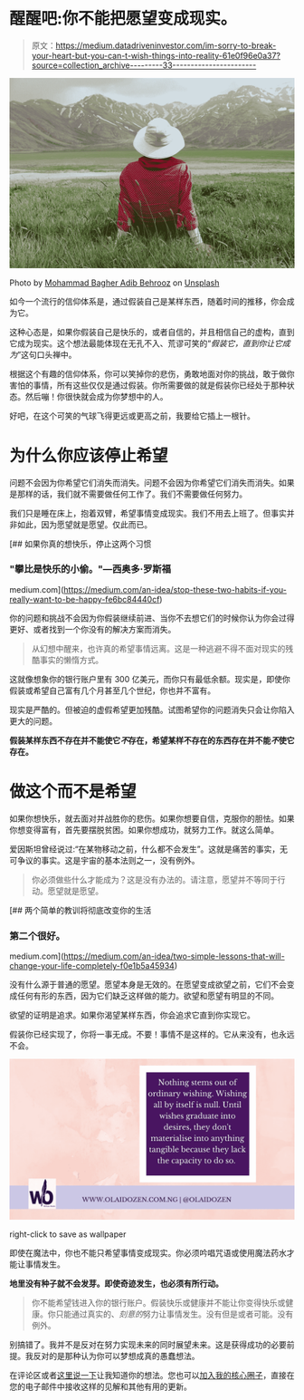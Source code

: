 # 醒醒吧:你不能把愿望变成现实。

> 原文：<https://medium.datadriveninvestor.com/im-sorry-to-break-your-heart-but-you-can-t-wish-things-into-reality-61e0f96e0a37?source=collection_archive---------33----------------------->

![](img/58b523a4c1a21537975c8621173f8859.png)

Photo by [Mohammad Bagher Adib Behrooz](https://unsplash.com/photos/F847sgKec9I?utm_source=unsplash&utm_medium=referral&utm_content=creditCopyText) on [Unsplash](https://unsplash.com/search/photos/wishful-thinking?utm_source=unsplash&utm_medium=referral&utm_content=creditCopyText)

如今一个流行的信仰体系是，通过假装自己是某样东西，随着时间的推移，你会成为它。

这种心态是，如果你假装自己是快乐的，或者自信的，并且相信自己的虚构，直到它成为现实。这个想法最能体现在无孔不入、荒谬可笑的“*假装它，直到你让它成为*”这句口头禅中。

根据这个有趣的信仰体系，你可以笑掉你的悲伤，勇敢地面对你的挑战，敢于做你害怕的事情，所有这些仅仅是通过假装。你所需要做的就是假装你已经处于那种状态。然后嘣！你很快就会成为你梦想中的人。

好吧，在这个可笑的气球飞得更远或更高之前，我要给它插上一根针。

# 为什么你应该停止希望

问题不会因为你希望它们消失而消失。问题不会因为你希望它们消失而消失。如果是那样的话，我们就不需要做任何工作了。我们不需要做任何努力。

我们只是睡在床上，抱着双臂，希望事情变成现实。我们不用去上班了。但事实并非如此，因为愿望就是愿望。仅此而已。

[](https://medium.com/an-idea/stop-these-two-habits-if-you-really-want-to-be-happy-fe6bc84440cf) [## 如果你真的想快乐，停止这两个习惯

### "攀比是快乐的小偷。"—西奥多·罗斯福

medium.com](https://medium.com/an-idea/stop-these-two-habits-if-you-really-want-to-be-happy-fe6bc84440cf) 

你的问题和挑战不会因为你假装继续前进、当你不去想它们的时候你认为你会过得更好、或者找到一个你没有的解决方案而消失。

> 从幻想中醒来，也许真的希望事情远离。这是一种逃避不得不面对现实的残酷事实的懒惰方式。

这就像想象你的银行账户里有 300 亿美元，而你只有最低余额。现实是，即使你假装或希望自己富有几个月甚至几个世纪，你也并不富有。

现实是严酷的。但被迫的虚假希望更加残酷。试图希望你的问题消失只会让你陷入更大的问题。

**假装某样东西不存在并不能使它*不*存在，希望某样不存在的东西存在并不能*不*使它存在。**

# 做这个而不是希望

如果你想快乐，就去面对并战胜你的悲伤。如果你想要自信，克服你的胆怯。如果你想变得富有，首先要摆脱贫困。如果你想成功，就努力工作。就这么简单。

爱因斯坦曾经说过:“在某物移动之前，什么都不会发生”。这就是痛苦的事实，无可争议的事实。这是宇宙的基本法则之一，没有例外。

> 你必须做些什么才能成为？这是没有办法的。请注意，愿望并不等同于行动。愿望就是愿望。

[](https://medium.com/an-idea/two-simple-lessons-that-will-change-your-life-completely-f0e1b5a45934) [## 两个简单的教训将彻底改变你的生活

### 第二个很好。

medium.com](https://medium.com/an-idea/two-simple-lessons-that-will-change-your-life-completely-f0e1b5a45934) 

没有什么源于普通的愿望。愿望本身是无效的。在愿望变成欲望之前，它们不会变成任何有形的东西，因为它们缺乏这样做的能力。欲望和愿望有明显的不同。

欲望的证明是追求。如果你渴望某样东西，你会追求它直到你实现它。

假装你已经实现了，你将一事无成。不要！事情不是这样的。它从来没有，也永远不会。

![](img/0f4e8c58842c1876c84ce00ca11537c4.png)

right-click to save as wallpaper

即使在魔法中，你也不能只希望事情变成现实。你必须吟唱咒语或使用魔法药水才能让事情发生。

**地里没有种子就不会发芽。即使奇迹发生，也必须有所行动。**

> 你不能希望钱进入你的银行账户。假装快乐或健康并不能让你变得快乐或健康。你只能通过真实的、*刻意的*努力让事情发生。没有但是或者可能。没有例外。

别搞错了。我并不是反对在努力实现未来的同时展望未来。这是获得成功的必要前提。我反对的是那种认为你可以梦想成真的愚蠢想法。

在评论区或者[这里说一下](https://olaidozen.com.ng/contact)让我知道你的想法。您也可以[加入我的核心圈子](https://olaidozen.com.ng/contact/#newsletter)，直接在您的电子邮件中接收这样的见解和其他有用的更新。